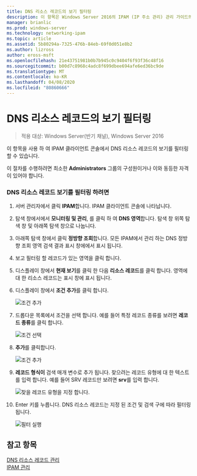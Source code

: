 ```yaml
---
title: DNS 리소스 레코드의 보기 필터링
description: 이 항목은 Windows Server 2016의 IPAM (IP 주소 관리) 관리 가이드의 일부입니다.
manager: brianlic
ms.prod: windows-server
ms.technology: networking-ipam
ms.topic: article
ms.assetid: 5b80294a-7325-476b-84eb-69f0d051e8b2
ms.author: lizross
author: eross-msft
ms.openlocfilehash: 21e43751981b0b7b945c0c9404f6f93f36c48f16
ms.sourcegitcommit: b00d7c8968c4adc8f699dbee694afe6ed36bc9de
ms.translationtype: MT
ms.contentlocale: ko-KR
ms.lasthandoff: 04/08/2020
ms.locfileid: "80860666"
---
```

# <a name="filter-the-view-of-dns-resource-records"></a>DNS 리소스 레코드의 보기 필터링

>적용 대상: Windows Server(반기 채널), Windows Server 2016

이 항목을 사용 하 여 IPAM 클라이언트 콘솔에서 DNS 리소스 레코드의 보기를 필터링 할 수 있습니다.  
  
이 절차를 수행하려면 최소한 **Administrators** 그룹의 구성원이거나 이와 동등한 자격이 있어야 합니다.  
  
### <a name="to-filter-the-view-of-dns-resource-records"></a>DNS 리소스 레코드 보기를 필터링 하려면  
  
1.  서버 관리자에서 클릭  **IPAM**합니다. IPAM 클라이언트 콘솔에 나타납니다.  
  
2.  탐색 창에서에서 **모니터링 및 관리**, 를 클릭 하 여 **DNS 영역**합니다.  탐색 창 위쪽 탐색 창 및 아래쪽 탐색 창으로 나눕니다.  
  
3.  아래쪽 탐색 창에서 클릭 **정방향 조회**합니다. 모든 IPAM에서 관리 하는 DNS 정방향 조회 영역 검색 결과 표시 창에에서 표시 됩니다.  
  
4.  보고 필터링 할 레코드가 있는 영역을 클릭 합니다.  
  
5.  디스플레이 창에서 **현재 보기**를 클릭 한 다음 **리소스 레코드**를 클릭 합니다. 영역에 대 한 리소스 레코드는 표시 창에 표시 됩니다.  
  
6.  디스플레이 창에서 **조건 추가**를 클릭 합니다.  
  
    ![조건 추가](../../media/Filter-the-View-of-DNS-Resource-Records/ipam_FilterRR_01.jpg)  
  
7.  드롭다운 목록에서 조건을 선택 합니다. 예를 들어 특정 레코드 종류를 보려면 **레코드 종류**를 클릭 합니다.  
  
    ![조건 선택](../../media/Filter-the-View-of-DNS-Resource-Records/ipam_FilterRR_02.jpg)  
  
8.  **추가**를 클릭합니다.  
  
    ![조건 추가](../../media/Filter-the-View-of-DNS-Resource-Records/ipam_FilterRR_03.jpg)  
  
9. **레코드 형식이** 검색 매개 변수로 추가 됩니다. 찾으려는 레코드 유형에 대 한 텍스트를 입력 합니다. 예를 들어 SRV 레코드만 보려면 **srv**를 입력 합니다.  
  
    ![찾을 레코드 유형을 지정 합니다.](../../media/Filter-the-View-of-DNS-Resource-Records/ipam_FilterRR_04.jpg)  
  
10. Enter 키를 누릅니다. DNS 리소스 레코드는 지정 된 조건 및 검색 구에 따라 필터링 됩니다.  
  
    ![필터 실행](../../media/Filter-the-View-of-DNS-Resource-Records/ipam_FilterRR_05.jpg)  
  
## <a name="see-also"></a>참고 항목  
[DNS 리소스 레코드 관리](DNS-Resource-Record-Management.md)  
[IPAM 관리](Manage-IPAM.md)  
  



